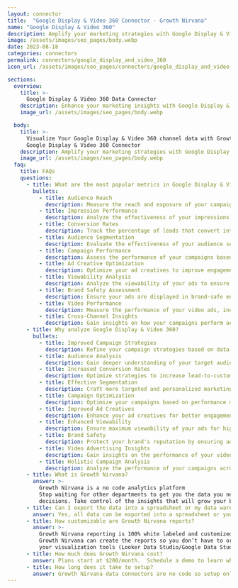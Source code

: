 ```yaml
---
layout: connector
title:  "Google Display & Video 360 Connector - Growth Nirvana"
name: "Google Display & Video 360"
description: Amplify your marketing strategies with Google Display & Video 360 integration, gaining actionable insights from campaign data analysis.
image: /assets/images/seo_pages/body.webp
date: 2023-08-18
categories: connectors
permalink: connectors/google_display_and_video_360
icon_url: /assets/images/seo_pages/connectors/google_display_and_video_360

sections:
  overview:
    title: >-
      Google Display & Video 360 Data Connector
    description: Enhance your marketing insights with Google Display & Video 360 integration. Seamlessly merge marketing data, unlocking insights that shape campaign strategies, audience analysis, and operational excellence.
    image_url: /assets/images/seo_pages/body.webp

  body:
    title: >-
      Visualize Your Google Display & Video 360 channel data with Growth Nirvana's
      Google Display & Video 360 Connector
    description: Amplify your marketing strategies with Google Display & Video 360 integration, gaining actionable insights from campaign data analysis.
    image_url: /assets/images/seo_pages/body.webp
  faq:
    title: FAQs
    questions:
      - title: What are the most popular metrics in Google Display & Video 360 to analyze?
        bullets:
          - title: Audience Reach
            description: Measure the reach and exposure of your campaigns to your target audience.
          - title: Impression Performance
            description: Analyze the effectiveness of your impressions in generating engagement.
          - title: Conversion Rates
            description: Track the percentage of leads that convert into customers.
          - title: Audience Segmentation
            description: Evaluate the effectiveness of your audience segmentation strategies.
          - title: Campaign Performance
            description: Assess the performance of your campaigns based on key metrics.
          - title: Ad Creative Optimization
            description: Optimize your ad creatives to improve engagement and conversions.
          - title: Viewability Analysis
            description: Analyze the viewability of your ads to ensure maximum exposure.
          - title: Brand Safety Assessment
            description: Ensure your ads are displayed in brand-safe environments.
          - title: Video Performance
            description: Measure the performance of your video ads, including play rates and completion rates.
          - title: Cross-Channel Insights
            description: Gain insights on how your campaigns perform across different channels.
      - title: Why analyze Google Display & Video 360?
        bullets:
          - title: Improved Campaign Strategies
            description: Refine your campaign strategies based on data-driven insights.
          - title: Audience Analysis
            description: Gain deeper understanding of your target audience's behavior and preferences.
          - title: Increased Conversion Rates
            description: Optimize strategies to increase lead-to-customer conversion rates.
          - title: Effective Segmentation
            description: Craft more targeted and personalized marketing campaigns.
          - title: Campaign Optimization
            description: Optimize your campaigns based on performance metrics.
          - title: Improved Ad Creatives
            description: Enhance your ad creatives for better engagement and conversions.
          - title: Enhanced Viewability
            description: Ensure maximum viewability of your ads for higher exposure.
          - title: Brand Safety
            description: Protect your brand's reputation by ensuring ads are displayed in safe environments.
          - title: Video Advertising Insights
            description: Gain insights on the performance of your video ads.
          - title: Holistic Campaign Analysis
            description: Analyze the performance of your campaigns across multiple channels.
      - title: What is Growth Nirvana?
        answer: >-
          Growth Nirvana is a no code analytics platform 
          Stop waiting for other departments to get you the data you need to make critical business 
          decisions. Take control of the insights that will grow your business.
      - title: Can I export the data into a spreadsheet or my data warehouse?
        answer: Yes, all data can be exported into a spreadsheet or your data warehouse (Google BigQuery, AWS, Snowflake, Azure, etc)
      - title: How customizable are Growth Nirvana reports?
        answer: >-
          Growth Nirvana reporting is 100% white labeled and customized to your specifications.
          Growth Nirvana can create the reports so you don’t have to or you can connect
          your visualization tools (Looker Data Studio/Google Data Studio, Tableau, PowerBI, etc) to Growth Nirvana.
      - title: How much does Growth Nirvana cost?
        answer: Plans start at $200/month.  Schedule a demo to learn what plan is best for you.
      - title: How long does it take to setup?
        answer: Growth Nirvana data connectors are no code so setup only requires a few clicks.
---
```

